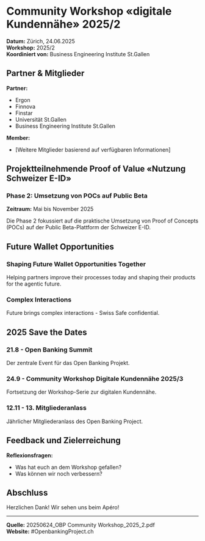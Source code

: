 # Community Workshop «digitale Kundennähe» 2025/2

**Datum:** Zürich, 24.06.2025  
**Workshop:** 2025/2  
**Koordiniert von:** Business Engineering Institute St.Gallen

## Partner & Mitglieder

**Partner:**
- Ergon
- Finnova
- Finstar
- Universität St.Gallen
- Business Engineering Institute St.Gallen

**Member:**
- [Weitere Mitglieder basierend auf verfügbaren Informationen]

## Projektteilnehmende Proof of Value «Nutzung Schweizer E-ID»

### Phase 2: Umsetzung von POCs auf Public Beta
**Zeitraum:** Mai bis November 2025

Die Phase 2 fokussiert auf die praktische Umsetzung von Proof of Concepts (POCs) auf der Public Beta-Plattform der Schweizer E-ID.

## Future Wallet Opportunities

### Shaping Future Wallet Opportunities Together
Helping partners improve their processes today and shaping their products for the agentic future.

### Complex Interactions
Future brings complex interactions - Swiss Safe confidential.

## 2025 Save the Dates

### 21.8 - Open Banking Summit
Der zentrale Event für das Open Banking Projekt.

### 24.9 - Community Workshop Digitale Kundennähe 2025/3
Fortsetzung der Workshop-Serie zur digitalen Kundennähe.

### 12.11 - 13. Mitgliederanlass
Jährlicher Mitgliederanlass des Open Banking Project.

## Feedback und Zielerreichung

**Reflexionsfragen:**
- Was hat euch an dem Workshop gefallen?
- Was können wir noch verbessern?

## Abschluss

Herzlichen Dank! Wir sehen uns beim Apéro!

---

**Quelle:** 20250624_OBP Community Workshop_2025_2.pdf  
**Website:** #OpenbankingProject.ch